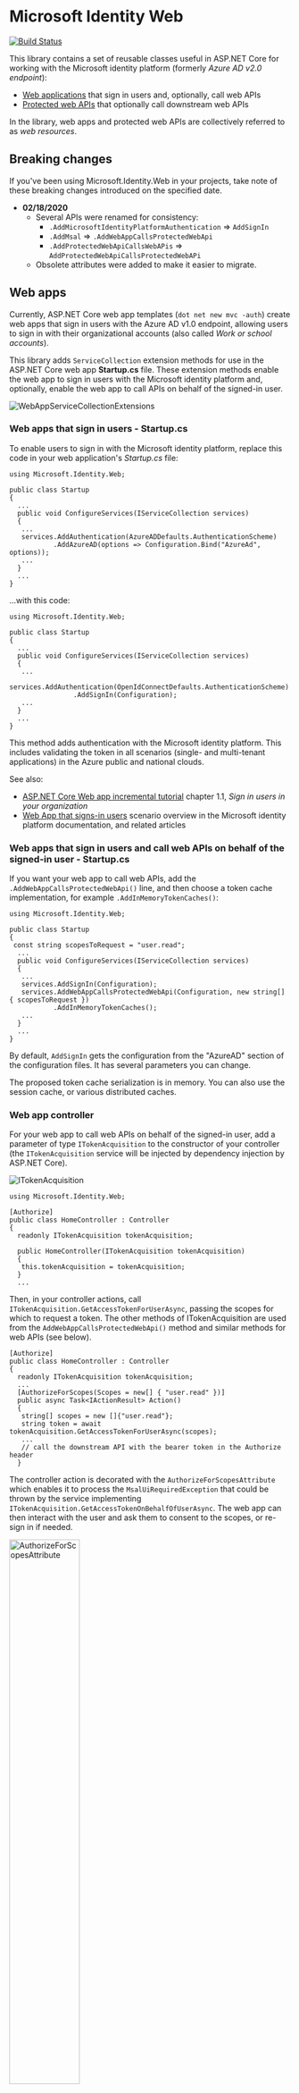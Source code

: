 # Microsoft Identity Web

[![Build Status](https://img.shields.io/endpoint.svg?url=https%3A%2F%2Factions-badge.atrox.dev%2FAzureAD%2Fmicrosoft-identity-web%2Fbadge&style=flat)](https://actions-badge.atrox.dev/AzureAD/microsoft-identity-web/goto)

This library contains a set of reusable classes useful in ASP.NET Core for working with the Microsoft identity platform (formerly *Azure AD v2.0 endpoint*):

- [Web applications](#web-apps) that sign in users and, optionally, call web APIs
- [Protected web APIs](#web-apis) that optionally call downstream web APIs

In the library, web apps and protected web APIs are collectively referred to as *web resources*.

## Breaking changes

If you've been using Microsoft.Identity.Web in your projects, take note of these breaking changes introduced on the specified date.

- **02/18/2020**
  - Several APIs were renamed for consistency:
    - `.AddMicrosoftIdentityPlatformAuthentication` => `AddSignIn`
    - `.AddMsal` => `.AddWebAppCallsProtectedWebApi`
    - `.AddProtectedWebApiCallsWebAPis` => `AddProtectedWebApiCallsProtectedWebAPi`
  - Obsolete attributes were added to make it easier to migrate.

## Web apps

Currently, ASP.NET Core web app templates (`dot net new mvc -auth`) create web apps that sign in users with the Azure AD v1.0 endpoint, allowing users to sign in with their organizational accounts (also called *Work or school accounts*).

This library adds `ServiceCollection` extension methods for use in the ASP.NET Core web app **Startup.cs** file. These extension methods enable the web app to sign in users with the Microsoft identity platform and, optionally, enable the web app to call APIs on behalf of the signed-in user.

![WebAppServiceCollectionExtensions](https://user-images.githubusercontent.com/13203188/64252959-82ae3680-cf1c-11e9-8a01-0a0be728a78e.png)

### Web apps that sign in users - Startup.cs

To enable users to sign in with the Microsoft identity platform, replace this code in your web application's *Startup.cs* file:

```CSharp
using Microsoft.Identity.Web;

public class Startup
{
  ...
  public void ConfigureServices(IServiceCollection services)
  {
   ...
   services.AddAuthentication(AzureADDefaults.AuthenticationScheme)
           .AddAzureAD(options => Configuration.Bind("AzureAd", options));
   ...
  }
  ...
}
```

...with this code:

```CSharp
using Microsoft.Identity.Web;

public class Startup
{
  ...
  public void ConfigureServices(IServiceCollection services)
  {
   ...
      services.AddAuthentication(OpenIdConnectDefaults.AuthenticationScheme)
                .AddSignIn(Configuration);
   ...
  }
  ...
}
```

This method adds authentication with the Microsoft identity platform. This includes validating the token in all scenarios (single- and multi-tenant applications) in the Azure public and national clouds.

See also:

- [ASP.NET Core Web app incremental tutorial](https://github.com/Azure-Samples/active-directory-aspnetcore-webapp-openidconnect-v2/tree/master/1-WebApp-OIDC/1-1-MyOrg) chapter 1.1, *Sign in users in your organization*
- [Web App that signs-in users](https://docs.microsoft.com/azure/active-directory/develop/scenario-web-app-sign-user-overview) scenario overview in the Microsoft identity platform documentation, and related articles

### Web apps that sign in users and call web APIs on behalf of the signed-in user - Startup.cs

If you want your web app to call web APIs, add the `.AddWebAppCallsProtectedWebApi()` line, and then choose a token cache implementation, for example `.AddInMemoryTokenCaches()`:

```CSharp
using Microsoft.Identity.Web;

public class Startup
{
 const string scopesToRequest = "user.read";
  ...
  public void ConfigureServices(IServiceCollection services)
  {
   ...
   services.AddSignIn(Configuration);
   services.AddWebAppCallsProtectedWebApi(Configuration, new string[] { scopesToRequest })
           .AddInMemoryTokenCaches();
   ...
  }
  ...
}
```

By default, `AddSignIn` gets the configuration from the "AzureAD" section of the configuration files. It has
several parameters you can change.

The proposed token cache serialization is in memory. You can also use the session cache, or various distributed caches.

### Web app controller

For your web app to call web APIs on behalf of the signed-in user, add a parameter of type `ITokenAcquisition` to the constructor of your controller (the `ITokenAcquisition` service will be injected by dependency injection by ASP.NET Core).

![ITokenAcquisition](https://user-images.githubusercontent.com/13203188/62526943-14783600-b7ef-11e9-9913-ca79bf7a5cee.png)

```CSharp
using Microsoft.Identity.Web;

[Authorize]
public class HomeController : Controller
{
  readonly ITokenAcquisition tokenAcquisition;

  public HomeController(ITokenAcquisition tokenAcquisition)
  {
   this.tokenAcquisition = tokenAcquisition;
  }
  ...
```

Then, in your controller actions, call `ITokenAcquisition.GetAccessTokenForUserAsync`, passing the scopes for which to request a token. The other methods of ITokenAcquisition are used from the `AddWebAppCallsProtectedWebApi()` method and similar methods for web APIs (see below).

```CSharp
[Authorize]
public class HomeController : Controller
{
  readonly ITokenAcquisition tokenAcquisition;
  ...
  [AuthorizeForScopes(Scopes = new[] { "user.read" })]
  public async Task<IActionResult> Action()
  {
   string[] scopes = new []{"user.read"};
   string token = await tokenAcquisition.GetAccessTokenForUserAsync(scopes);
   ...
   // call the downstream API with the bearer token in the Authorize header
  }
```

The controller action is decorated with the `AuthorizeForScopesAttribute` which enables it to process the `MsalUiRequiredException` that could be thrown by the service implementing `ITokenAcquisition.GetAccessTokenOnBehalfOfUserAsync`. The web app can then interact with the user and ask them to consent to the scopes, or re-sign in if needed.

<img alt="AuthorizeForScopesAttribute" src="https://user-images.githubusercontent.com/13203188/64253212-0bc56d80-cf1d-11e9-9666-2e72b78886ed.png" width="50%"/>

### Samples and documentation

You can learn how the library is used in the following samples:

- [ASP.NET Core Web app incremental tutorial](https://github.com/Azure-Samples/active-directory-aspnetcore-webapp-openidconnect-v2) chapter 2.1, [call Microsoft Graph on behalf of a signed in user](https://github.com/Azure-Samples/active-directory-aspnetcore-webapp-openidconnect-v2/tree/master/2-WebApp-graph-user/2-1-Call-MSGraph)
- [ASP.NET Core Web app incremental tutorial](https://github.com/Azure-Samples/active-directory-aspnetcore-webapp-openidconnect-v2) chapter 2.2, [call Microsoft Graph on behalf of a signed in user with a SQL token cache](https://github.com/Azure-Samples/active-directory-aspnetcore-webapp-openidconnect-v2/tree/master/2-WebApp-graph-user/2-2-TokenCache)
- [Web app that calls web apis](https://docs.microsoft.com/azure/active-directory/develop/scenario-web-app-call-api-overview) scenario overview in the Microsoft identity platform documentation, and related articles

## Web APIs

The Microsoft.Identity.Web library also enables web APIs to work with the Microsoft identity platform, enabling them to process access tokens for both work and school and Microsoft personal accounts.

![image](https://user-images.githubusercontent.com/13203188/64253058-ba1ce300-cf1c-11e9-8f01-88180fc0faed.png)

### Protected web APIs - Startup.cs

To enable the web API to accept tokens emitted by the Microsoft identity platform, replace this code in your web API's *Startup.cs* file:

```CSharp
using Microsoft.Identity.Web;

public class Startup
{
  ...
  public void ConfigureServices(IServiceCollection services)
  {
   ...
   services.AddAuthentication(AzureADDefaults.AuthenticationScheme)
           .AddAzureAdBearer(options => Configuration.Bind("AzureAd", options));
   ...
  }
  ...
}
```

...with this code:

```CSharp
using Microsoft.Identity.Web;

public class Startup
{
  ...
  public void ConfigureServices(IServiceCollection services)
  {
   ...
   services.AddAuthentication(AzureADDefaults.AuthenticationScheme)
           .AddProtectedWebApi(Configuration);
   ...
  }
  ...
}
```

This method enables your web API to be protected using the Microsoft identity platform. This includes validating the token in all scenarios (single- and multi-tenant applications) in the Azure public and national clouds.

See also:

- [ASP.NET Core Web API incremental tutorial](https://github.com/Azure-Samples/active-directory-dotnet-native-aspnetcore-v2) chapter 1.1, [Protect the web API](https://github.com/Azure-Samples/active-directory-dotnet-native-aspnetcore-v2/tree/master/1.%20Desktop%20app%20calls%20Web%20API)
- [Protected web API](https://docs.microsoft.com/azure/active-directory/develop/scenario-protected-web-api-overview) scenario overview in the Microsoft identity platform documentation, and related articles

### Protected web APIs that call downstream APIs on behalf of a user - Startup.cs

If you want your web API to call downstream web APIs, add the `.AddProtectedWebApiCallsProtectedWebApi()` line, and then choose a token cache implementation, for example `.AddInMemoryTokenCaches()`:

```CSharp
using Microsoft.Identity.Web;

public class Startup
{
  ...
  public void ConfigureServices(IServiceCollection services)
  {
   ...
   services.AddProtectedWebApi(Configuration)
           .AddProtectedWebApiCallsProtectedWebApi()
           .AddInMemoryTokenCaches();
   ...
  }
  ...
}
```

As with web apps, you can choose various token cache implementations.

If you're certain that your web API will need some specific scopes, you can optionally pass them as arguments to `AddProtectedWebApiCallsProtectedWebApi`.

### Web API controller

To enable your web API to call downstream APIs:

- Add (as in web apps) a parameter of type `ITokenAcquisition` to the constructor of your controller. The `ITokenAcquisition` service will be injected by dependency injection by ASP.NET Core.
- In your controller actions, verify that the token contains the scopes expected by the action. To do so, call the `VerifyUserHasAnyAcceptedScope` extension method on the `HttpContext`.

  <img alt="ScopesRequiredHttpContextExtensions" src="https://user-images.githubusercontent.com/13203188/64253176-f9e3ca80-cf1c-11e9-8fe9-df06cee11c25.png" width="80%"/>

- In your controller actions, call `ITokenAcquisition.GetAccessTokenForUserAsync`, passing the scopes for which to request a token.

The following code snippet shows how to combine these steps:

```CSharp
[Authorize]
public class HomeController : Controller
{
  readonly ITokenAcquisition tokenAcquisition;

  static string[] scopeRequiredByAPI = new string[] { "access_as_user" };
  ...
  public async Task<IActionResult> Action()
  {
   HttpContext.VerifyUserHasAnyAcceptedScope(scopeRequiredByAPI);
   string[] scopes = new []{"user.read"};
   try
   {
      string accessToken = await _tokenAcquisition.GetAccessTokenOnBehalfOfUser(scopes);
      // call the downstream API with the bearer token in the Authorize header
    }
    catch (MsalUiRequiredException ex)
    {
      _tokenAcquisition.ReplyForbiddenWithWwwAuthenticateHeader(HttpContext, scopes, ex);
    }
   ...
  }
```

#### Handle conditional access

When your web API tries to get a token for the downstream API, the token acquisition service may throw a `MsalUiRequiredException`. The `MsalUiRequiredException` indicates that the user on the client calling the web API needs to perform additional actions, for example, multi-factor authentication.

Given that the web API isn't capable of performing such interaction itself, the exception needs to be passed to the client. To propagate the exception back to the client, catch the exception and call the `ITokenAcquisition.ReplyForbiddenWithWwwAuthenticateHeader` method.

## Token cache serialization

For web apps that call web APIs and web APIs that call downstream APIs, the code snippets above show the use of the In Memory token cache serialization. The library provides several alternate token cache serialization methods:

| Extension Method | Microsoft.Identity.Web sub namespace | Description  |
| ---------------- | --------- | ------------ |
| `AddInMemoryTokenCaches` | `TokenCacheProviders.InMemory` | In memory token cache serialization. This implementation is great in samples. It's also good in production applications provided you don't mind if the token cache is lost when the web app is restarted. `AddInMemoryTokenCaches` takes an optional parameter of type `MsalMemoryTokenCacheOptions` that enables you to specify the duration after which the cache entry will expire unless it's used.
| `AddSessionTokenCaches` | `TokenCacheProviders.Session` | The token cache is bound to the user session. This option isn't ideal if the ID token is too large because it contains too many claims as the cookie would be too large.
| `AddDistributedTokenCaches` | `TokenCacheProviders.Distributed` | The token cache is an adapter against the ASP.NET Core `IDistributedCache` implementation, therefore enabling you to choose between a distributed memory cache, a Redis cache, or a SQL Server cache. For details about the IDistributedCache` implementations, see https://docs.microsoft.com/aspnet/core/performance/caching/distributed?view=aspnetcore-2.2#distributed-memory-cache.

Examples of possible distributed cache:

```CSharp
// or use a distributed Token Cache by adding
    services.AddSignIn(Configuration);
    services.AddWebAppCallsProtectedWebApi(Configuration, new string[] { scopesToRequest })
            .AddDistributedTokenCaches();

// and then choose your implementation

// For instance the distributed in memory cache (not cleared when you stop the app)
services.AddDistributedMemoryCache()

// Or a Redis cache
services.AddStackExchangeRedisCache(options =>
{
 options.Configuration = "localhost";
 options.InstanceName = "SampleInstance";
});

// Or even a SQL Server token cache
services.AddDistributedSqlServerCache(options =>
{
 options.ConnectionString = _config["DistCache_ConnectionString"];
 options.SchemaName = "dbo";
 options.TableName = "TestCache";
});
```

## Other utility classes

The library contains additional classes that you might find useful.

### ClaimsPrincipalExtensions

In web apps that sign in users, ASP.NET Core transforms the claims in the IDToken to a `ClaimsPrincipal` instance, held by the `HttpContext.User` property. In the same way, in protected web APIs, the claims from the JWT bearer token used to call the API are available in `HttpContext.User`.

The library provides extension methods to retrieve some of the relevant information about the user in the `ClaimsPrincipalExtensions` class.

<img alt="ClaimsPrincipalExtensions" src="https://user-images.githubusercontent.com/13203188/62538243-2bc31d80-b807-11e9-8689-085c5dc78f7e.png" width="60%"/>

If you want to implement your own token cache serialization, you might want to use this class, for instance to get the key of the token cache to serialize (typically `GetMsalAccountId()`).

### ClaimsPrincipalFactory

In the other direction, `ClaimsPrincipalFactory` instantiates a `ClaimsPrincipal` from an account objectId and tenantId. These methods can be useful when the web app or the web API subscribes to another service on behalf of the user, and then is called back by a notification where the users are identified by only their tenant ID and object ID. This is the case, for instance, for [Microsoft Graph Web Hooks](https://docs.microsoft.com/graph/api/resources/webhooks) [notifications](https://docs.microsoft.com/graph/webhooks#notification-example).

<img alt="ClaimsPrincipalFactory" src="https://user-images.githubusercontent.com/13203188/62538251-2fef3b00-b807-11e9-912f-2674972e9f48.png" width="70%"/>

### AccountExtensions

Finally, you can create a `ClaimsPrincipal` from an instance of MSAL.NET `IAccount`, using the `ToClaimsPrincipal` method in `AccountExtensions`.

<img alt="AccountExtensions" src="https://user-images.githubusercontent.com/13203188/62538259-341b5880-b807-11e9-9328-a094f79a0874.png" width="60%"/>

### Troubleshooting your web app or web API

To troubleshoot your web app, you can set the `subscribeToOpenIdConnectMiddlewareDiagnosticsEvents` optional boolean to `true` when you call `AddSignIn`. This displays in the output window the progression of the OpenID connect message through the OpenID Connect middleware (from the reception of the message from Azure Active directory to the availability of the user identity in `HttpContext.User`).

<img alt="OpenIdConnectMiddlewareDiagnostics" src="https://user-images.githubusercontent.com/13203188/62538366-75ac0380-b807-11e9-9ce0-d0eec9381b78.png" width="75%"/>

To troubleshoot your web API, you can set the `subscribeToJwtBearerMiddlewareDiagnosticsEvents` optional boolean to `true` when you call `AddProtectedWebApi`. Enabling these diagnostics displays in the output window the progression of the OAuth 2.0 message through the JWTBearer middleware (from the reception of the message from Azure Active directory to the availability of the user identity in `HttpContext.User`).

<img alt="JwtBearerMiddlewareDiagnostics" src="https://user-images.githubusercontent.com/13203188/62538382-7d6ba800-b807-11e9-9540-560e7129197b.png" width="65%"/>

In both cases, you can set a breakpoint in the methods of the  `OpenIdConnectMiddlewareDiagnostics` and `JwtBearerMiddlewareDiagnostics` classes respectively to observe values in the debugger.

## More customization

If you want to customize the `OpenIdConnectOption` or `JwtBearerOption` but still want to benefit from the implementation provided by Microsoft.Identity.Web, you can do so in your `Startup.cs` file:

Let's take, for example, the `AddProtectedWebApi` method. In it, you'll see this event set up:

```csharp
options.Events.OnTokenValidated = async context =>
{
    // This check is required to ensure that the Web API only accepts tokens from tenants where it has been consented and provisioned.
    if (!context.Principal.Claims.Any(x => x.Type == ClaimConstants.Scope)
    && !context.Principal.Claims.Any(y => y.Type == ClaimConstants.Scp)
    && !context.Principal.Claims.Any(y => y.Type == ClaimConstants.Roles))
    {
         throw new UnauthorizedAccessException("Neither scope or roles claim was found in the bearer token.");
    }

    await Task.FromResult(0);
};
```

Say you want to augment the current `ClaimsPrincipal` by adding claims to it, and you have to do it on `OnTokenValidated `. However, you don't want to lose the `UnauthorizedAccessException` check existing in the event. To do so, in your `Startup.cs`, you'd have:

```csharp
services.AddProtectedWebApi(Configuration);
services.Configure<JwtBearerOptions>(AzureADDefaults.JwtBearerAuthenticationScheme, options =>
{
  var existingOnTokenValidatedHandler = options.Events.OnTokenValidated ;
  options.Events.OnTokenValidated = async context =>
  {
       await existingOnTokenValidatedHandler(context);
      // your code to add extra claims that will be executed after the current event implementation.
  }
}

```

## Learn more about the library

You can learn more about the tokens by looking at the following articles in MSAL.NET's conceptual documentation:

- The [Authorization code flow](https://aka.ms/msal-net-authorization-code), used to get a token and cache it for later use after the user signs in with Open ID Connect. See [TokenAcquisition L 107](https://github.com/Azure-Samples/active-directory-aspnetcore-webapp-openidconnect-v2/blob/f99e913cc032e16c59b748241111e97108e87918/Extensions/TokenAcquisition.cs#L107) for details of this code.
- [AcquireTokenSilent](https://aka.ms/msal-net-acquiretokensilent), used by the controller to get an access token for the downstream API. See [TokenAcquisition L 168](https://github.com/Azure-Samples/active-directory-aspnetcore-webapp-openidconnect-v2/blob/f99e913cc032e16c59b748241111e97108e87918/Extensions/TokenAcquisition.cs#L168) for details of this code.
- [Token cache serialization](msal-net-token-cache-serialization)

Token validation is performed by the classes in the [Identity Model Extensions for .NET](https://github.com/AzureAD/azure-activedirectory-identitymodel-extensions-for-dotnet) library. Learn about customizing
token validation by reading:

- [Validating Tokens](https://github.com/AzureAD/azure-activedirectory-identitymodel-extensions-for-dotnet/wiki/ValidatingTokens) in that library's conceptual documentation
- [TokenValidationParameters](https://docs.microsoft.com/dotnet/api/microsoft.identitymodel.tokens.tokenvalidationparameters?view=azure-dotnet)'s reference documentation
